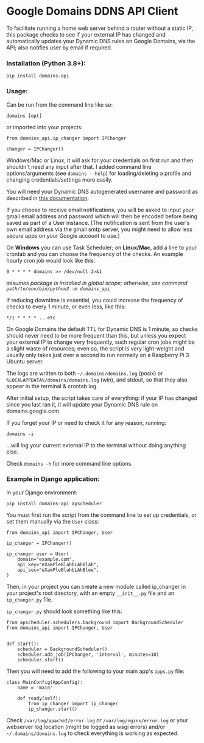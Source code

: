 # Google Domains DDNS API Client
To facilitate running a home web server behind a router without a static IP, this package checks to see if your external IP has changed and automatically updates your Dynamic DNS rules on Google Domains, via the API; also notifies user by email if required.

### Installation (Python 3.8+):
`pip install domains-api`

### Usage:
Can be run from the command line like so:

`domains [opt]`

or imported into your projects:
```
from domains_api.ip_changer import IPChanger

changer = IPChanger()
```

Windows/Mac or Linux, it will ask for your credentials on first run and then shouldn't need any input after that. I added command line options/arguments (see `domains --help`) for loading/deleting a profile and changing credentials/settings more easily.

You will need your Dynamic DNS autogenerated username and password as described in [this documentation](https://support.google.com/domains/answer/6147083?hl=en-CA).

If you choose to receive email notifications, you will be asked to input your gmail email address and password which will then be encoded before being saved as part of a User instance. (The notification is sent from the user's own email address via the gmail smtp server, you might need to allow less secure apps on your Google account to use.)

On **Windows** you can use Task Scheduler; on **Linux/Mac**, add a line to your crontab and you can choose the frequency of the checks. An example hourly cron job would look like this:

`0 * * * * domains >> /dev/null 2>&1`

_assumes package is installed in global scope; otherwise, use command `path/to/env/bin/python3 -m domains_api`_

If reducing downtime is essential, you could increase the frequency of checks to every 1 minute, or even less, like this:

`*/1 * * * * ...etc`

On Google Domains the default TTL for Dynamic DNS is 1 minute, so checks should never need to be more frequent than this, but unless you expect your external IP to change very frequently, such regular cron jobs might be a slight waste of resources; even so, the script is very light-weight and usually only takes just over a second to run normally on a Raspberry Pi 3 Ubuntu server.

The logs are written to both `~/.domains/domains.log` (posix) or `%LOCALAPPDATA%/domains/domains.log` (win), and stdout, so that they also appear in the terminal & crontab log.

After initial setup, the script takes care of everything: if your IP has changed since you last ran it, it will update your Dynamic DNS rule on domains.google.com.

If you forget your IP or need to check it for any reason, running:

`domains -i` 

...will log your current external IP to the terminal without doing anything else.

Check `domains -h` for more command line options.

### Example in Django application:

In your Django environment:

`pip install domains-api apscheduler`

You must first run the script from the command line to set up credentials, or set them manually via the `User` class:

```
from domains_api import IPChanger, User

ip_changer = IPChanger()

ip_changer.user = User(
    domain="example.com",
    api_key="eXamPleBlahbLAhBlah",
    api_sec="eXamPleBlahbLAhBlee",
)
```

Then, in your project you can create a new module called ip_changer in your project's root directory, 
with an empty `__init__.py` file and an `ip_changer.py` file.

`ip_changer.py` should look something like this:

```
from apscheduler.schedulers.background import BackgroundScheduler
from domains_api import IPChanger, User


def start():
    scheduler = BackgroundScheduler()
    scheduler.add_job(IPChanger, 'interval', minutes=10)
    scheduler.start()
```

Then you will need to add the following to your main app's `apps.py` file:

```
class MainConfig(AppConfig):
    name = 'main'

    def ready(self):
        from ip_changer import ip_changer
        ip_changer.start()
```
Check `/var/log/apache2/error.log` or `/var/log/nginx/error.log` or your webserver log location (might be logged as wsgi errors) and/or `~/.domains/domains.log` to check everything is working as expected.